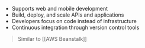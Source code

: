 - Supports web and mobile development
- Build, deploy, and scale APIs and applications
- Developers focus on code instead of infrastructure
- Continuous integration through version control tools

> Similar to [[AWS Beanstalk]]